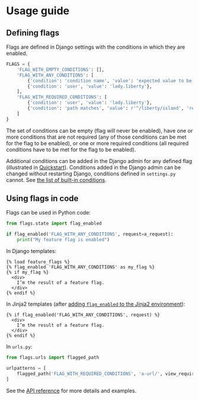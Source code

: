 # Usage guide

## Defining flags

Flags are defined in Django settings with the conditions in which they are enabled.

```python
FLAGS = {
    'FLAG_WITH_EMPTY_CONDITIONS': [],
    'FLAG_WITH_ANY_CONDITIONS': [
        {'condition': 'condition name', 'value': 'expected value to be enabled'},
        {'condition': 'user', 'value': 'lady.liberty'},
    ],
    'FLAG_WITH_REQUIRED_CONDITIONS': [
        {'condition': 'user', 'value': 'lady.liberty'},
        {'condition': 'path matches', 'value': r'^/liberty/island', 'required': True},
    ]
}
```

The set of conditions can be empty (flag will never be enabled), have one or more conditions that are not required (any of those conditions can be met for the flag to be enabled), or one or more required conditions (all required conditions have to be met for the flag to be enabled).

Additional conditions can be added in the Django admin for any defined flag (illustrated in [Quickstart](../#quickstart)). Conditions added in the Django admin can be changed without restarting Django, conditions defined in `settings.py` cannot. See [the list of built-in conditions](../conditions/).

## Using flags in code

Flags can be used in Python code:

```python
from flags.state import flag_enabled

if flag_enabled('FLAG_WITH_ANY_CONDITIONS', request=a_request):
    print("My feature flag is enabled")	
```

In Django templates:

```django
{% load feature_flags %}
{% flag_enabled 'FLAG_WITH_ANY_CONDITIONS' as my_flag %}
{% if my_flag %}
  <div>
    I’m the result of a feature flag.   
  </div>
{% endif %}
```

In Jinja2 templates (after [adding `flag_enabled` to the Jinja2 environment](../api/jinja2/)):

```jinja
{% if flag_enabled('FLAG_WITH_ANY_CONDITIONS', request) %}
  <div>
    I’m the result of a feature flag.   
  </div>
{% endif %}
```

In `urls.py`:

```python
from flags.urls import flagged_path

urlpatterns = [
    flagged_path('FLAG_WITH_REQUIRED_CONDITIONS', 'a-url/', view_requiring_flag, state=True),
]
```

See the [API reference](/api/state) for more details and examples.
